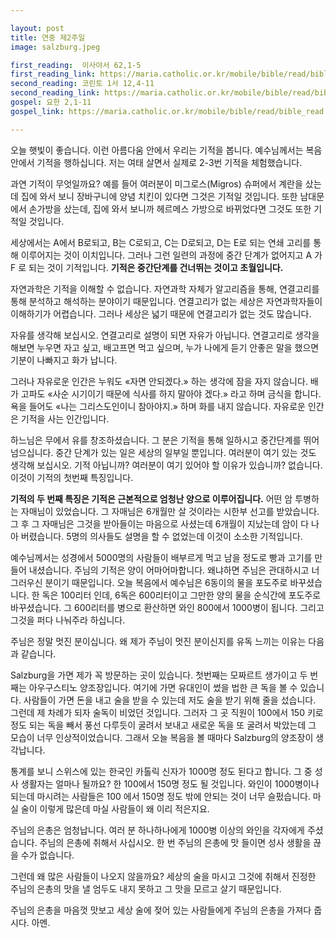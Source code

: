 ```yaml
---

layout: post
title: 연중 제2주일
image: salzburg.jpeg

first_reading:  이사야서 62,1-5
first_reading_link: https://maria.catholic.or.kr/mobile/bible/read/bible_read.asp?m=1&n=129&p=62
second_reading: 코린토 1서 12,4-11
second_reading_link: https://maria.catholic.or.kr/mobile/bible/read/bible_read.asp?m=2&n=153&p=12
gospel: 요한 2,1-11
gospel_link: https://maria.catholic.or.kr/mobile/bible/read/bible_read.asp?m=2&n=150&p=2

---
```

 
오늘 햇빛이 좋습니다. 이런 아름다움 안에서 우리는 기적을 봅니다. 예수님께서는 복음 안에서 기적을 행하십니다. 저는 여태 살면서 실제로 2-3번 기적을 체험했습니다.

과연 기적이 무엇일까요? 예를 들어 여러분이 미그로스(Migros) 슈퍼에서 계란을 샀는데 집에 와서 보니 장바구니에 양념 치킨이 있다면 그것은 기적일 것입니다. 또한 남대문에서 손가방을 샀는데, 집에 와서 보니까 헤르메스 가방으로 바뀌었다면 그것도 또한 기적일 것입니다.

세상에서는 A에서 B로되고, B는 C로되고, C는 D로되고, D는 E로 되는 연쇄 고리를 통해 이루어지는 것이 이치입니다. 그러나 그런 일련의 과정에 중간 단계가 없어지고 A 가 F 로 되는 것이 기적입니다. <b>기적은 중간단계를 건너뛰는 것이고 초월입니다.</b>

자연과학은 기적을 이해할 수 없습니다. 자연과학 자체가 알고리즘을 통해, 연결고리를 통해 분석하고 해석하는 분야이기 때문입니다. 연결고리가 없는 세상은 자연과학자들이 이해하기가 어렵습니다. 그러나 세상은 넓기 때문에 연결고리가 없는 것도 많습니다.

자유를 생각해 보십시오. 연결고리로 설명이 되면 자유가 아닙니다. 연결고리로 생각을 해보면 누우면 자고 싶고, 배고프면 먹고 싶으며, 누가 나에게 듣기 안좋은 말을 했으면 기분이 나빠지고 화가 납니다.

그러나 자유로운 인간은 누워도 «자면 안되겠다.» 하는 생각에 잠을 자지 않습니다. 배가 고파도 «사순 시기이기 때문에 식사를 하지 말아야 겠다.» 라고 하며 금식을 합니다. 욕을 들어도 «나는 그리스도인이니 참아야지.» 하며 화를 내지 않습니다. 자유로운 인간은 기적을 사는 인간입니다.

하느님은 무에서 유를 창조하셨습니다. 그 분은 기적을 통해 일하시고 중간단계를 뛰어 넘으십니다. 중간 단계가 있는 일은 세상의 일부일 뿐입니다. 여러분이 여기 있는 것도 생각해 보십시오. 기적 아닙니까? 여러분이 여기 있어야 할 이유가 있습니까? 없습니다. 이것이 기적의 첫번째 특징입니다.

<b>기적의 두 번째 특징은 기적은 근본적으로 엄청난 양으로 이루어집니다.</b> 어떤 암 투병하는 자매님이 있었습니다. 그 자매님은 6개월만 살 것이라는 시한부 선고를 받았습니다. 그 후 그 자매님은 그것을 받아들이는 마음으로 사셨는데 6개월이 지났는데 암이 다 나아 버렸습니다. 5명의 의사들도 설명을 할 수 없었는데 이것이 소소한 기적입니다.

예수님께서는 성경에서 5000명의 사람들이 배부르게 먹고 남을 정도로 빵과 고기를 만들어 내셨습니다. 주님의 기적은 양이 어마어마합니다. 왜냐하면 주님은 관대하시고 너그러우신 분이기 때문입니다. 오늘 복음에서 예수님은 6동이의 물을 포도주로 바꾸셨습니다. 한 독은 100리터 인데, 
6독은 600리터이고 그만한 양의 물을 순식간에
포도주로 바꾸셨습니다. 그 600리터를 병으로 환산하면 와인 800에서 1000병이 됩니다. 그리고 그것을 퍼다 나눠주라 하십니다.

주님은 정말 멋진 분이십니다. 왜 제가 주님이 멋진 분이신지를 유독 느끼는 이유는 다음과 같습니다.

Salzburg을 가면 제가 꼭 방문하는 곳이 있습니다. 첫번째는 모짜르트 생가이고 두 번째는 아우구스티노 양조장입니다. 여기에 가면 유대인이 썼을 법한 큰 독을 볼 수 있습니다. 사람들이 가면 돈을 내고 술을 받을 수 있는데 저도 술을 받기 위해 줄을 섰습니다. 그런데 제 차례가 되자 술독이 비었던 것입니다. 그러자 그 곳 직원이 100에서 150 키로 정도 되는 독을 빼서 풍선 다루듯이 굴려서 보내고 새로운 독을 또 굴려서 박았는데 그 모습이 너무 인상적이었습니다. 그래서 오늘 복음을 볼 때마다 Salzburg의 양조장이 생각납니다.

통계를 보니 스위스에 있는 한국인 카톨릭 신자가 1000명 정도 된다고 합니다. 그 중 성사 생활자는 얼마나 될까요? 한 100에서 150명 정도 될 것입니다. 와인이 1000병이나 되는데 마시려는 사람들은 100 에서 150명 정도 밖에 안되는 것이 너무 슬펐습니다. 마실 술이 이렇게 많은데 마실 사람들이 왜 이리 적은지요.

주님의 은총은 엄청납니다. 여러 분 하나하나에게 1000병 이상의 와인을 각자에게 주셨습니다. 주님의 은총에 취해서 사십시오. 한 번 주님의 은총에 맛 들이면 성사 생활을 끊을 수가 없습니다.

그런데 왜 많은 사람들이 나오지 않을까요? 세상의 술을 마시고 그것에 취해서 진정한 주님의 은총의 맛을 낼 엄두도 내지 못하고 그 맛을 모르고 살기 때문입니다.

주님의 은총을 마음껏 맛보고 세상 술에 젖어 있는 사람들에게 주님의 은총을 가져다 줍시다. 아멘.
